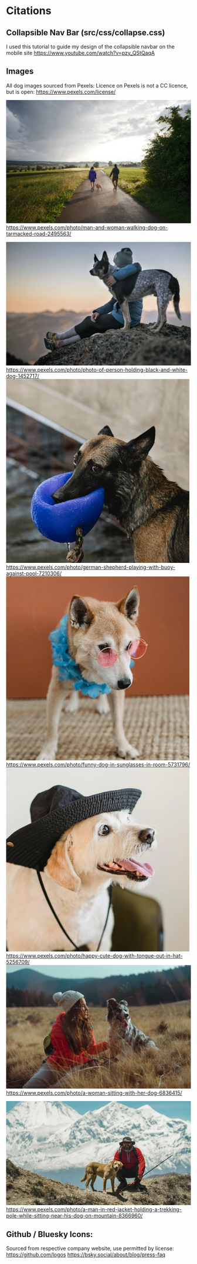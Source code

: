 # Citations
## Collapsible Nav Bar (src/css/collapse.css)
I used this tutorial to guide my design of the collapsible navbar on the mobile site
https://www.youtube.com/watch?v=pzy_QStQaqA

## Images
All dog images sourced from Pexels:
Licence on Pexels is not a CC licence, but is open: https://www.pexels.com/license/

![image 1](/src/img/homeBkg.webp)
https://www.pexels.com/photo/man-and-woman-walking-dog-on-tarmacked-road-2495563/

![image 2](/src/img/petBkg.webp)
https://www.pexels.com/photo/photo-of-person-holding-black-and-white-dog-1452717/
![image 3](/src/img/tex.webp)
https://www.pexels.com/photo/german-shepherd-playing-with-buoy-against-pool-7210306/
![image 4](/src/img/janet.webp)
https://www.pexels.com/photo/funny-dog-in-sunglasses-in-room-5731796/
![image 5](/src/img/fido.webp)
https://www.pexels.com/photo/happy-cute-dog-with-tongue-out-in-hat-5256709/
![image 6](/src/img/aboutBkg.webp)
https://www.pexels.com/photo/a-woman-sitting-with-her-dog-6836415/

![image 7](/src/img/registerBkg.webp)
https://www.pexels.com/photo/a-man-in-red-jacket-holding-a-trekking-pole-while-sitting-near-his-dog-on-mountain-8366960/

## Github / Bluesky Icons:
Sourced from respective company website, use permitted by license:
https://github.com/logos
https://bsky.social/about/blog/press-faq